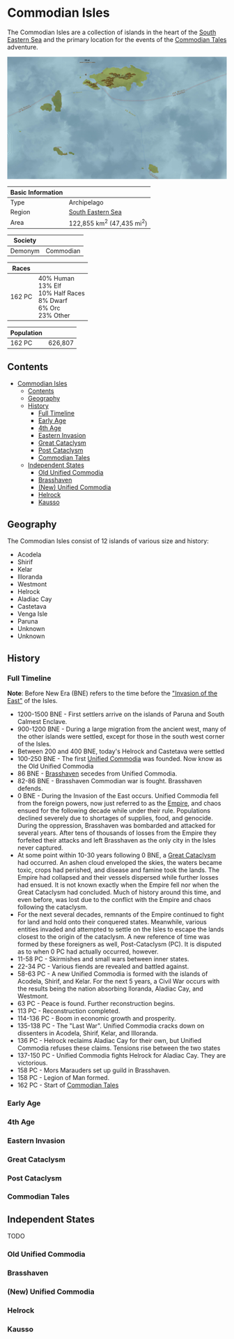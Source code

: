 # Commodian Isles

The Commodian Isles are a collection of islands in the heart of the [South Eastern Sea](../Planes/pulchra.md#south-eastern-corner) and the primary location for the events of the [Commodian Tales](../../Campaigns/commodian_tales.md) adventure.

![Commodian Isles](../../Media/commodian_isles.jpg)

| Basic Information | |
| - | - |
| Type | Archipelago |
| Region | [South Eastern Sea](../Planes/pulchra.md#south-eastern-corner) |
| Area | 122,855 km<sup>2</sup> (47,435 mi<sup>2</sup>)  |

| Society | |
| - | - |
| Demonym | Commodian |

| Races | |
| - | - |
| 162 PC | 40% Human<br>13% Elf<br>10% Half Races<br>8% Dwarf<br>6% Orc<br>23% Other |

| Population | |
| - | - |
| 162 PC | 626,807 |

## Contents

- [Commodian Isles](#commodian-isles)
  - [Contents](#contents)
  - [Geography](#geography)
  - [History](#history)
    - [Full Timeline](#full-timeline)
    - [Early Age](#early-age)
    - [4th Age](#4th-age)
    - [Eastern Invasion](#eastern-invasion)
    - [Great Cataclysm](#great-cataclysm)
    - [Post Cataclysm](#post-cataclysm)
    - [Commodian Tales](#commodian-tales)
  - [Independent States](#independent-states)
    - [Old Unified Commodia](#old-unified-commodia)
    - [Brasshaven](#brasshaven)
    - [(New) Unified Commodia](#new-unified-commodia)
    - [Helrock](#helrock)
    - [Kausso](#kausso)

## Geography

The Commodian Isles consist of 12 islands of various size and history:

- Acodela
- Shirif
- Kelar
- Illoranda
- Westmont
- Helrock
- Aladiac Cay
- Castetava
- Venga Isle
- Paruna
- Unknown
- Unknown

## History

### Full Timeline

**Note**: Before New Era (BNE) refers to the time before the ["Invasion of the East"](../../Events/meridian_wars.md#invasion-of-the-east) of the Isles.

- 1200-1500 BNE - First settlers arrive on the islands of Paruna and South Calmest Enclave.
- 900-1200 BNE - During a large migration from the ancient west, many of the other islands were settled, except for those in the south west corner of the Isles.
- Between 200 and 400 BNE, today's Helrock and Castetava were settled
- 100-250 BNE - The first [Unified Commodia](../../Factions/Nations/unified_commodia.md) was founded. Now know as the Old Unified Commodia
- 86 BNE - [Brasshaven](../../Locations/Towns/brasshaven.md) secedes from Unified Commodia.
- 82-86 BNE - Brasshaven Commodian war is fought. Brasshaven defends.
- 0 BNE - During the Invasion of the East occurs. Unified Commodia fell from the foreign powers, now just referred to as the [Empire](../../Factions/Nations/caelian_empire.md), and chaos ensued for the following decade while under their rule. Populations declined severely due to shortages of supplies, food, and genocide. During the oppression, Brasshaven was bombarded and attacked for several years. After tens of thousands of losses from the Empire they forfeited their attacks and left Brasshaven as the only city in the Isles never captured.
- At some point within 10-30 years following 0 BNE, a [Great Cataclysm](../../Events/great_cataclysm.md) had occurred. An ashen cloud enveloped the skies, the waters became toxic, crops had perished, and disease and famine took the lands. The Empire had collapsed and their vessels dispersed while further losses had ensued. It is not known exactly when the Empire fell nor when the Great Cataclysm had concluded. Much of history around this time, and even before, was lost due to the conflict with the Empire and chaos following the cataclysm.
- For the next several decades, remnants of the Empire continued to fight for land and hold onto their conquered states. Meanwhile, various entities invaded and attempted to settle on the Isles to escape the lands closest to the origin of the cataclysm. A new reference of time was formed by these foreigners as well, Post-Cataclysm (PC). It is disputed as to when 0 PC had actually occurred, however.
- 11-58 PC - Skirmishes and small wars between inner states.
- 22-34 PC - Various fiends are revealed and battled against.
- 58-63 PC - A new Unified Commodia is formed with the islands of Acodela, Shirif, and Kelar. For the next 5 years, a Civil War occurs with the results being the nation absorbing Iloranda, Aladiac Cay, and Westmont. 
- 63 PC - Peace is found. Further reconstruction begins.
- 113 PC - Reconstruction completed.
- 114-136 PC - Boom in economic growth and prosperity.
- 135-138 PC - The "Last War". Unified Commodia cracks down on dissenters in Acodela, Shirif, Kelar, and Illoranda.
- 136 PC - Helrock reclaims Aladiac Cay for their own, but Unified Commodia refuses these claims. Tensions rise between the two states
- 137-150 PC - Unified Commodia fights Helrock for Aladiac Cay. They are victorious.
- 158 PC - Mors Marauders set up guild in Brasshaven.
- 158 PC - Legion of Man formed.
- 162 PC - Start of [Commodian Tales](../../Campaigns/commodian_tales.md)

### Early Age

### 4th Age

### Eastern Invasion

### Great Cataclysm

### Post Cataclysm

### Commodian Tales

## Independent States

TODO

### Old Unified Commodia

### Brasshaven

### (New) Unified Commodia

### Helrock

### Kausso
